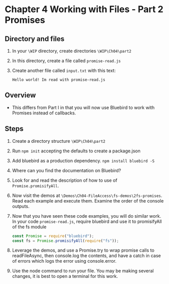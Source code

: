 # Chapter 4 Working with Files - Part 2 Promises

## Directory and files

1. In your `\WIP` directory, create directories `\WIP\Ch04\part2`

1. In this directory, create a file called `promise-read.js`

1. Create another file called `input.txt` with this text: 
    ```
    Hello world! Im read with promise-read.js
    ```

## Overview 

* This differs from Part I in that you will now use Bluebird to work with Promises instead of callbacks.


##  Steps

1. Create a directory structure `\WIP\Ch04\part2`

1. Run `npm init` accepting the defaults to create a package.json

1. Add bluebird as a production dependency. `npm install bluebird -S`

1. Where can you find the documentation on Bluebird?

1. Look for and read the description of how to use of `Promise.promisifyAll`.  

1. Now visit the demos at `\Demos\Ch04-FileAccess\fs-demos\2fs-promises`. Read each example and execute them. Examine the order of the console outputs.

1. Now that you have seen these code examples, you will do similar work.  In your code `promise-read.js`, require bluebird and use it to promisifyAll of the fs module

    ```javascript
    const Promise = require("bluebird");
    const fs = Promise.promisifyAll(require("fs"));
    ```

1. Leverage the demos, and use a Promise.try to wrap promise calls to readFileAsync, then console.log the contents, and have a catch in case of errors which logs the error using console.error.

1. Use the node command to run your file. You may be making several changes, it is best to open a terminal for this work.
